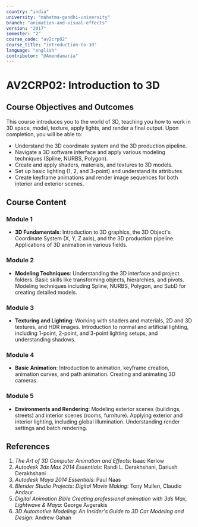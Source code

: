 ```yaml
---
country: "india"
university: "mahatma-gandhi-university"
branch: "animation-and-visual-effects"
version: "2017"
semester: "2"
course_code: "av2crp02"
course_title: "introduction-to-3d"
language: "english"
contributor: "@Amendamaria"
---
```


# AV2CRP02: Introduction to 3D

## Course Objectives and Outcomes
This course introduces you to the world of 3D, teaching you how to work in 3D space, model, texture, apply lights, and render a final output. Upon completion, you will be able to:
* Understand the 3D coordinate system and the 3D production pipeline.
* Navigate a 3D software interface and apply various modeling techniques (Spline, NURBS, Polygon).
* Create and apply shaders, materials, and textures to 3D models.
* Set up basic lighting (1, 2, and 3-point) and understand its attributes.
* Create keyframe animations and render image sequences for both interior and exterior scenes.

## Course Content

### **Module 1**
* **3D Fundamentals**: Introduction to 3D graphics, the 3D Object's Coordinate System (X, Y, Z axis), and the 3D production pipeline. Applications of 3D animation in various fields.

### **Module 2**
* **Modeling Techniques**: Understanding the 3D interface and project folders. Basic skills like transforming objects, hierarchies, and pivots. Modeling techniques including Spline, NURBS, Polygon, and SubD for creating detailed models.

### **Module 3**
* **Texturing and Lighting**: Working with shaders and materials, 2D and 3D textures, and HDR images. Introduction to normal and artificial lighting, including 1-point, 2-point, and 3-point lighting setups, and understanding shadows.

### **Module 4**
* **Basic Animation**: Introduction to animation, keyframe creation, animation curves, and path animation. Creating and animating 3D cameras.

### **Module 5**
* **Environments and Rendering**: Modeling exterior scenes (buildings, streets) and interior scenes (rooms, furniture). Applying exterior and interior lighting, including global illumination. Understanding render settings and batch rendering.

## References
1.  *The Art of 3D Computer Animation and Effects*: Isaac Kerlow
2.  *Autodesk 3ds Max 2014 Essentials*: Randi L. Derakhshani, Dariush Derakhshani
3.  *Autodesk Maya 2014 Essentials*: Paul Naas
4.  *Blender Studio Projects: Digital Movie Making*: Tony Mullen, Claudio Andaur
5.  *Digital Animation Bible Creating professional animation with 3ds Max, Lightwave & Maya*: George Avgerakis
6.  *3D Automotive Modeling: An Insider's Guide to 3D Car Modeling and Design*: Andrew Gahan